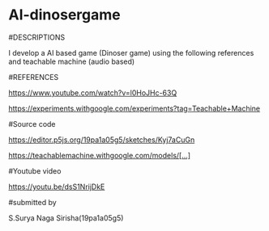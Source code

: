 # AI-dinosergame

#DESCRIPTIONS

I develop a AI based game (Dinoser game) using the following references and teachable machine (audio based)

#REFERENCES 

https://www.youtube.com/watch?v=l0HoJHc-63Q

https://experiments.withgoogle.com/experiments?tag=Teachable+Machine

#Source code

https://editor.p5js.org/19pa1a05g5/sketches/Kyj7aCuGn

https://teachablemachine.withgoogle.com/models/[...]

#Youtube video

https://youtu.be/dsS1NrijDkE

#submitted by

S.Surya Naga Sirisha(19pa1a05g5)




